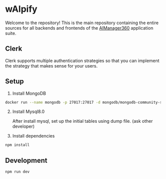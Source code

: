 # wAIpify

Welcome to the repository! This is the main repository containing the entire sources for all backends and frontends of the [AIManager360](https://app.aimanager360.com/) application suite.

## Clerk

Clerk supports multiple authentication strategies so that you can implement the strategy that makes sense for your users.

## Setup

1. Install MongoDB

```bash
docker run --name mongodb -p 27017:27017 -d mongodb/mongodb-community-server
```

2. Install Mysql8.0

   After install mysql, set up the initial tables using dump file. (ask other developer)

3. Install dependencies

```bash
npm install
```


## Development

```bash
npm run dev
```
